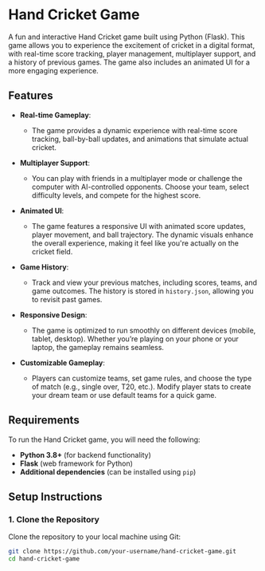 # Hand Cricket Game

A fun and interactive Hand Cricket game built using Python (Flask). This game allows you to experience the excitement of cricket in a digital format, with real-time score tracking, player management, multiplayer support, and a history of previous games. The game also includes an animated UI for a more engaging experience.

## Features

- **Real-time Gameplay**: 
  - The game provides a dynamic experience with real-time score tracking, ball-by-ball updates, and animations that simulate actual cricket.
  
- **Multiplayer Support**: 
  - You can play with friends in a multiplayer mode or challenge the computer with AI-controlled opponents. Choose your team, select difficulty levels, and compete for the highest score.

- **Animated UI**:
  - The game features a responsive UI with animated score updates, player movement, and ball trajectory. The dynamic visuals enhance the overall experience, making it feel like you're actually on the cricket field.

- **Game History**:
  - Track and view your previous matches, including scores, teams, and game outcomes. The history is stored in `history.json`, allowing you to revisit past games.

- **Responsive Design**:
  - The game is optimized to run smoothly on different devices (mobile, tablet, desktop). Whether you’re playing on your phone or your laptop, the gameplay remains seamless.

- **Customizable Gameplay**:
  - Players can customize teams, set game rules, and choose the type of match (e.g., single over, T20, etc.). Modify player stats to create your dream team or use default teams for a quick game.

## Requirements

To run the Hand Cricket game, you will need the following:

- **Python 3.8+** (for backend functionality)
- **Flask** (web framework for Python)
- **Additional dependencies** (can be installed using `pip`)

## Setup Instructions

### 1. Clone the Repository

Clone the repository to your local machine using Git:

```bash
git clone https://github.com/your-username/hand-cricket-game.git
cd hand-cricket-game
